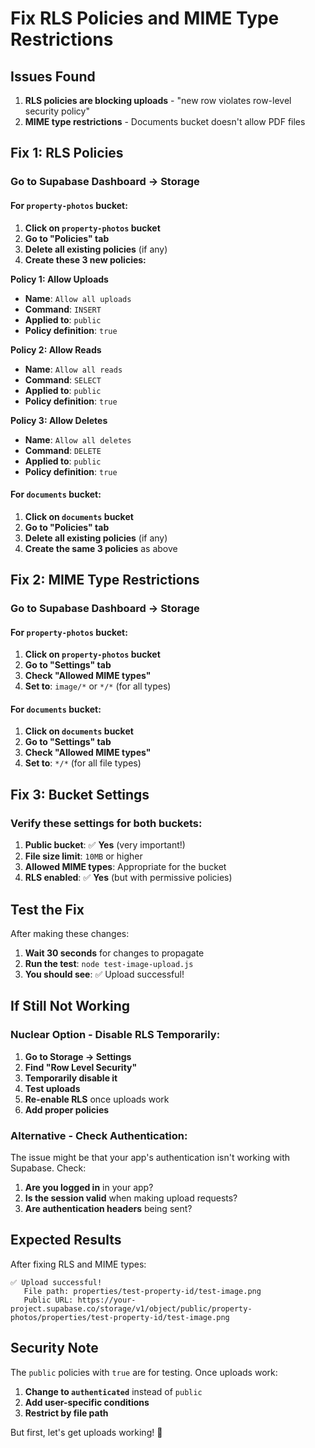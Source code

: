 # Fix RLS Policies and MIME Type Restrictions

## Issues Found
1. **RLS policies are blocking uploads** - "new row violates row-level security policy"
2. **MIME type restrictions** - Documents bucket doesn't allow PDF files

## Fix 1: RLS Policies

### Go to Supabase Dashboard → Storage

#### For `property-photos` bucket:
1. **Click on `property-photos` bucket**
2. **Go to "Policies" tab**
3. **Delete all existing policies** (if any)
4. **Create these 3 new policies:**

**Policy 1: Allow Uploads**
- **Name**: `Allow all uploads`
- **Command**: `INSERT`
- **Applied to**: `public`
- **Policy definition**: `true`

**Policy 2: Allow Reads**
- **Name**: `Allow all reads`
- **Command**: `SELECT`
- **Applied to**: `public`
- **Policy definition**: `true`

**Policy 3: Allow Deletes**
- **Name**: `Allow all deletes`
- **Command**: `DELETE`
- **Applied to**: `public`
- **Policy definition**: `true`

#### For `documents` bucket:
1. **Click on `documents` bucket**
2. **Go to "Policies" tab**
3. **Delete all existing policies** (if any)
4. **Create the same 3 policies** as above

## Fix 2: MIME Type Restrictions

### Go to Supabase Dashboard → Storage

#### For `property-photos` bucket:
1. **Click on `property-photos` bucket**
2. **Go to "Settings" tab**
3. **Check "Allowed MIME types"**
4. **Set to**: `image/*` or `*/*` (for all types)

#### For `documents` bucket:
1. **Click on `documents` bucket**
2. **Go to "Settings" tab**
3. **Check "Allowed MIME types"**
4. **Set to**: `*/*` (for all file types)

## Fix 3: Bucket Settings

### Verify these settings for both buckets:

1. **Public bucket**: ✅ **Yes** (very important!)
2. **File size limit**: `10MB` or higher
3. **Allowed MIME types**: Appropriate for the bucket
4. **RLS enabled**: ✅ **Yes** (but with permissive policies)

## Test the Fix

After making these changes:

1. **Wait 30 seconds** for changes to propagate
2. **Run the test**: `node test-image-upload.js`
3. **You should see**: ✅ Upload successful!

## If Still Not Working

### Nuclear Option - Disable RLS Temporarily:

1. **Go to Storage → Settings**
2. **Find "Row Level Security"**
3. **Temporarily disable it**
4. **Test uploads**
5. **Re-enable RLS** once uploads work
6. **Add proper policies**

### Alternative - Check Authentication:

The issue might be that your app's authentication isn't working with Supabase. Check:

1. **Are you logged in** in your app?
2. **Is the session valid** when making upload requests?
3. **Are authentication headers** being sent?

## Expected Results

After fixing RLS and MIME types:

```
✅ Upload successful!
   File path: properties/test-property-id/test-image.png
   Public URL: https://your-project.supabase.co/storage/v1/object/public/property-photos/properties/test-property-id/test-image.png
```

## Security Note

The `public` policies with `true` are for testing. Once uploads work:

1. **Change to `authenticated`** instead of `public`
2. **Add user-specific conditions**
3. **Restrict by file path**

But first, let's get uploads working! 🚀
